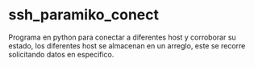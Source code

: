# ssh_paramiko_conect
Programa en python para conectar a diferentes host y corroborar su estado, los diferentes host se almacenan en un arreglo, este se recorre solicitando datos en especifico.
